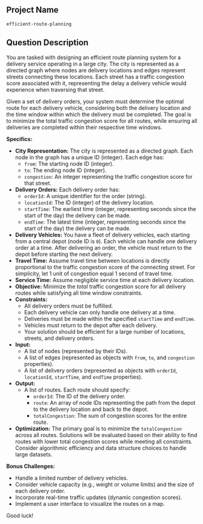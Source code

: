 ## Project Name

```
efficient-route-planning
```

## Question Description

You are tasked with designing an efficient route planning system for a delivery service operating in a large city. The city is represented as a directed graph where nodes are delivery locations and edges represent streets connecting these locations. Each street has a traffic congestion score associated with it, representing the delay a delivery vehicle would experience when traversing that street.

Given a set of delivery orders, your system must determine the optimal route for each delivery vehicle, considering both the delivery location and the time window within which the delivery must be completed.  The goal is to minimize the total traffic congestion score for all routes, while ensuring all deliveries are completed within their respective time windows.

**Specifics:**

*   **City Representation:** The city is represented as a directed graph.  Each node in the graph has a unique ID (integer). Each edge has:
    *   `from`: The starting node ID (integer).
    *   `to`: The ending node ID (integer).
    *   `congestion`: An integer representing the traffic congestion score for that street.
*   **Delivery Orders:** Each delivery order has:
    *   `orderId`: A unique identifier for the order (string).
    *   `locationId`: The ID (integer) of the delivery location.
    *   `startTime`: The earliest time (integer, representing seconds since the start of the day) the delivery can be made.
    *   `endTime`: The latest time (integer, representing seconds since the start of the day) the delivery can be made.
*   **Delivery Vehicles:** You have a fleet of delivery vehicles, each starting from a central depot (node ID is `0`).  Each vehicle can handle one delivery order at a time. After delivering an order, the vehicle must return to the depot before starting the next delivery.
*   **Travel Time:** Assume travel time between locations is directly proportional to the traffic congestion score of the connecting street.  For simplicity, let 1 unit of congestion equal 1 second of travel time.
*   **Service Time:** Assume negligible service time at each delivery location.
*   **Objective:** Minimize the *total* traffic congestion score for all delivery routes while satisfying all time window constraints.
*   **Constraints:**
    *   All delivery orders must be fulfilled.
    *   Each delivery vehicle can only handle one delivery at a time.
    *   Deliveries must be made within the specified `startTime` and `endTime`.
    *   Vehicles must return to the depot after each delivery.
    *   Your solution should be efficient for a large number of locations, streets, and delivery orders.
*   **Input:**
    *   A list of nodes (represented by their IDs).
    *   A list of edges (represented as objects with `from`, `to`, and `congestion` properties).
    *   A list of delivery orders (represented as objects with `orderId`, `locationId`, `startTime`, and `endTime` properties).
*   **Output:**
    *   A list of routes. Each route should specify:
        *   `orderId`: The ID of the delivery order.
        *   `route`: An array of node IDs representing the path from the depot to the delivery location and back to the depot.
        *   `totalCongestion`: The sum of congestion scores for the entire route.
*   **Optimization:** The primary goal is to minimize the `totalCongestion` across all routes. Solutions will be evaluated based on their ability to find routes with lower total congestion scores while meeting all constraints.  Consider algorithmic efficiency and data structure choices to handle large datasets.

**Bonus Challenges:**

*   Handle a limited number of delivery vehicles.
*   Consider vehicle capacity (e.g., weight or volume limits) and the size of each delivery order.
*   Incorporate real-time traffic updates (dynamic congestion scores).
*   Implement a user interface to visualize the routes on a map.

Good luck!
